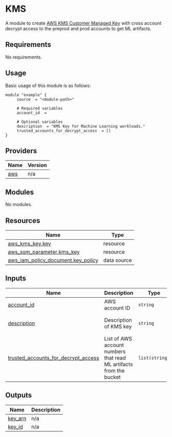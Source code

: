 # KMS

A module to create [AWS KMS Customer Managed Key](https://docs.aws.amazon.com/kms/latest/developerguide/concepts.html#customer-cmk) with cross account decrypt access to the preprod and prod accounts to get ML artifacts. 

<!-- BEGIN_AUTOMATED_TF_DOCS_BLOCK -->
## Requirements

No requirements.

## Usage
Basic usage of this module is as follows:
```hcl
module "example" {
	 source  = "<module-path>"

	 # Required variables
	 account_id  = 

	 # Optional variables
	 description  = "KMS Key for Machine Learning workloads."
	 trusted_accounts_for_decrypt_access  = []
}
```
## Providers

| Name | Version |
|------|---------|
| <a name="provider_aws"></a> [aws](#provider\_aws) | n/a |
## Modules

No modules.
## Resources

| Name | Type |
|------|------|
| [aws_kms_key.key](https://registry.terraform.io/providers/hashicorp/aws/latest/docs/resources/kms_key) | resource |
| [aws_ssm_parameter.kms_key](https://registry.terraform.io/providers/hashicorp/aws/latest/docs/resources/ssm_parameter) | resource |
| [aws_iam_policy_document.key_policy](https://registry.terraform.io/providers/hashicorp/aws/latest/docs/data-sources/iam_policy_document) | data source |
## Inputs

| Name | Description | Type | Default | Required |
|------|-------------|------|---------|:--------:|
| <a name="input_account_id"></a> [account\_id](#input\_account\_id) | AWS account ID | `string` | n/a | yes |
| <a name="input_description"></a> [description](#input\_description) | Description of KMS key | `string` | `"KMS Key for Machine Learning workloads."` | no |
| <a name="input_trusted_accounts_for_decrypt_access"></a> [trusted\_accounts\_for\_decrypt\_access](#input\_trusted\_accounts\_for\_decrypt\_access) | List of AWS account numbers that read ML artifacts from the bucket | `list(string)` | `[]` | no |
## Outputs

| Name | Description |
|------|-------------|
| <a name="output_key_arn"></a> [key\_arn](#output\_key\_arn) | n/a |
| <a name="output_key_id"></a> [key\_id](#output\_key\_id) | n/a |
<!-- END_AUTOMATED_TF_DOCS_BLOCK -->